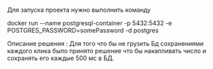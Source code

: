 Для запуска проекта нужно выполнить команду 

docker run --name postgresql-container -p 5432:5432 -e POSTGRES_PASSWORD=somePassword -d postgres

Описание решения :
Для того что бы не грузить Бд сохранениями каждого клика было принято решение что бы накапливать
число  и сохранять его каждые 500 мс в БД. 
